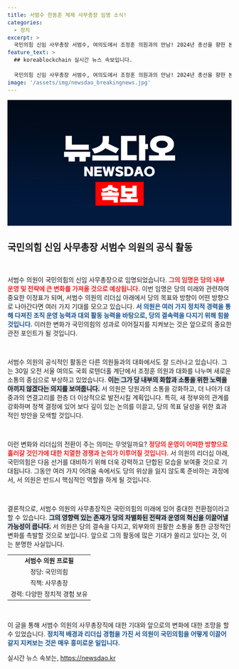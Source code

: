 ```yaml
---
title: 서범수 한동훈 체제 사무총장 임명 소식!
categories:
  - 정치
excerpt: >
  국민의힘 신임 사무총장 서범수, 여의도에서 조정훈 의원과의 만남! 2024년 총선을 향한 본격적인 행보가 시작됐다. 과연 그가 어떤 변화의 바람을 몰고 올까? 클릭해 보세요!
feature_text: >
  ## koreablockchain 실시간 뉴스 속보입니다.

  국민의힘 신임 사무총장 서범수, 여의도에서 조정훈 의원과의 만남! 2024년 총선을 향한 본격적인 행보가 시작됐다. 과연 그가 어떤 변화의 바람을 몰고 올까? 클릭해 보세요!
image: '/assets/img/newsdao_breakingnews.jpg'
---
```


<p><img src="/assets/img/newsdao_breakingnews.jpg" alt="koreablockchain 속보" /></p>

<h2 data-ke-size="size26">국민의힘 신임 사무총장 서범수 의원의 공식 활동</h2>

<p data-ke-size="size16">&nbsp;</p>

<p>서범수 의원이 국민의힘의 신임 사무총장으로 임명되었습니다. <b><span style="color: #ee2323;">그의 임명은 당의 내부 운영 및 전략에 큰 변화를 가져올 것으로 예상됩니다.</span></b> 이번 임명은 당의 미래와 관련하여 중요한 이정표가 되며, 서범수 의원의 리더십 아래에서 당의 목표와 방향이 어떤 방향으로 나아간다면 여러 가지 기대를 모으고 있습니다. <b><span style="color: #1a5490;">서 의원은 여러 가지 정치적 경력을 통해 다져진 조직 운영 능력과 대외 활동 능력을 바탕으로, 당의 결속력을 다지기 위해 힘쓸 것입니다.</span></b> 이러한 변화가 국민의힘의 성과로 이어질지를 지켜보는 것은 앞으로의 중요한 관전 포인트가 될 것입니다.</p>

<p data-ke-size="size16">&nbsp;</p>

<p>서범수 의원의 공식적인 활동은 다른 의원들과의 대화에서도 잘 드러나고 있습니다. 그는 30일 오전 서울 여의도 국회 로텐더홀 계단에서 조정훈 의원과 대화를 나누며 새로운 소통의 중심으로 부상하고 있었습니다. <b><span style="background-color: #21538527;">이는 그가 당 내부의 화합과 소통을 위한 노력을 아끼지 않겠다는 의지를 보여줍니다.</span></b> 서 의원은 당원과의 소통을 강화하고, 더 나아가 대중과의 연결고리를 한층 더 이상적으로 발전시킬 계획입니다. 특히, 새 정부와의 관계를 강화하며 정책 결정에 있어 보다 깊이 있는 논의를 이끌고, 당의 목표 달성을 위한 효과적인 방안을 모색할 것입니다.</p>

<p data-ke-size="size16">&nbsp;</p>

<p>이런 변화와 리더십의 전환이 주는 의미는 무엇일까요? <b><span style="color: #ee2323;">정당의 운영이 어떠한 방향으로 흘러갈 것인가에 대한 치열한 경쟁과 논의가 이루어질 것입니다.</span></b> 서 의원의 리더십 아래, 국민의힘은 다음 선거를 대비하기 위해 더욱 강력하고 단합된 모습을 보여줄 것으로 기대됩니다. 그동안 여러 가지 어려움 속에서도 당의 위상을 잃지 않도록 준비하는 과정에서, 서 의원은 반드시 핵심적인 역할을 하게 될 것입니다.</p>

<p data-ke-size="size16">&nbsp;</p>

<p>결론적으로, 서범수 의원의 사무총장직은 국민의힘의 미래에 있어 중대한 전환점이라고 할 수 있습니다. <b><span style="background-color: #21538527;">그의 영향력 있는 존재가 당의 차별화된 전략과 운영의 혁신을 이끌어낼 가능성이 큽니다.</span></b> 서 의원은 당의 결속을 다지고, 외부와의 원활한 소통을 통한 긍정적인 변화를 촉발할 것으로 보입니다. 앞으로 그의 활동에 많은 기대가 쏠리고 있다는 것, 이는 분명한 사실입니다.</p>

<table style="width: 100%; border-collapse: collapse;">
<tr>
<td style="text-align: center; height: 17px;"><b>서범수 의원 프로필</b></td>
</tr>
<tr>
<td style="text-align: center; height: 17px;">정당: 국민의힘</td>
</tr>
<tr>
<td style="text-align: center; height: 17px;">직책: 사무총장</td>
</tr>
<tr>
<td style="text-align: center; height: 17px;">경력: 다양한 정치적 경험 보유</td>
</tr>
</table>

<p data-ke-size="size16">&nbsp;</p>

<p>이 글을 통해 서범수 의원의 사무총장직에 대한 기대와 앞으로의 변화에 대한 조망을 할 수 있었습니다. <b><span style="color: #1a5490;">정치적 배경과 리더십 경험을 가진 서 의원이 국민의힘을 어떻게 이끌어갈지 지켜보는 것은 매우 흥미로운 일입니다.</span></b></p>
실시간 뉴스 속보는, <a href="https://newsdao.kr" rel="dofollow">https://newsdao.kr</a>


